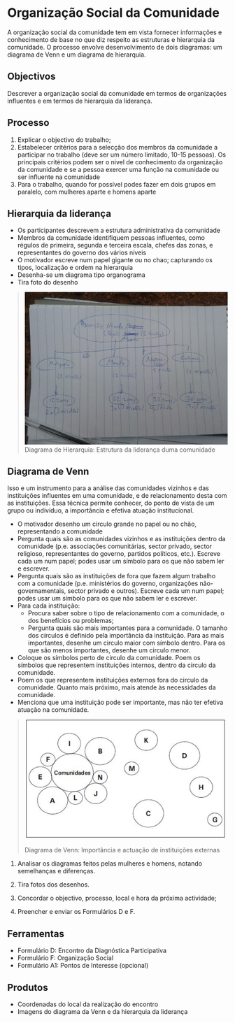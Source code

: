 # Organização Social da Comunidade

A organização social da comunidade tem em vista fornecer informações e conhecimento de base no que diz respeito as estruturas e hierarquia da comunidade. O processo envolve desenvolvimento de dois diagramas: um diagrama de Venn e um diagrama de hierarquia.

## Objectivos

Descrever a organização social da comunidade em termos de organizações influentes e em termos de hierarquia da liderança.

## Processo

1. Explicar o objectivo do trabalho;
2. Estabelecer critérios para a selecção dos membros da comunidade a participar no trabalho \(deve ser um número limitado, 10-15 pessoas\). Os principais critérios podem ser o nivel de conhecimento da organização da comunidade e se a pessoa exercer uma função na comunidade ou ser influente na comunidade
3. Para o trabalho, quando for possível podes fazer em dois grupos em paralelo, com mulheres aparte e homens aparte

## Hierarquia da liderança

* Os participantes descrevem a estrutura administrativa da comunidade
* Membros da comunidade identifiquem pessoas influentes, como régulos de primeira, segunda e terceira escala, chefes das zonas, e representantes do governo dos vários níveis
* O motivador escreve num papel gigante ou no chao; capturando os tipos, localização e ordem na hierarquia
* Desenha-se um diagrama tipo organograma
* Tira foto do desenho

> ![](/assets/venn_diag_orgsoc.jpg)Diagrama de Hierarquia: Estrutura da liderança duma comunidade



## Diagrama de Venn

Isso e um instrumento para a análise das comunidades vizinhos e das instituições influentes em uma comunidade, e de relacionamento desta com as instituições. Essa técnica permite conhecer, do ponto de vista de um grupo ou indivíduo, a importância e efetiva atuação institucional.

* O motivador desenho um circulo grande no papel ou no chão, representando a comunidade
* Pergunta quais são as comunidades vizinhos e as instituições dentro da comunidade \(p.e. associações comunitárias, sector privado, sector religioso, representantes do governo, partidos políticos, etc.\). Escreve cada um num papel; podes usar um símbolo para os que não sabem ler e escrever.
* Pergunta quais são as instituições de fora que fazem algum trabalho com a comunidade \(p.e. ministérios do governo, organizações não-governamentais, sector privado e outros\). Escreve cada um num papel; podes usar um símbolo para os que não sabem ler e escrever.
* Para cada instituição:
  * Procura saber sobre o tipo de relacionamento com a comunidade, o dos benefícios ou problemas;
  * Pergunta quais são mais importantes para a comunidade. O tamanho dos círculos é definido pela importância da instituição. Para as mais importantes, desenhe um circulo maior com símbolo dentro. Para os que são menos importantes, desenhe um circulo menor.
* Coloque os símbolos perto de circulo da comunidade. Poem os símbolos que representem instituições internos, dentro da circulo da comunidade.
* Poem os que representem instituições externos fora do circulo da comunidade. Quanto mais próximo, mais atende às necessidades da comunidade.
* Menciona que uma instituição pode ser importante, mas não ter efetiva atuação na comunidade.

> ![](/assets/venn_diag_orgsoc1.jpg)
>
> Diagrama de Venn: Importância e actuação de instituições externas

1. Analisar os diagramas feitos pelas mulheres e homens, notando semelhanças e diferenças.

2. Tira fotos dos desenhos.

3. Concordar o objectivo, processo, local e hora da próxima actividade;

4. Preencher e enviar os Formulários D e F.

## Ferramentas

* Formulário D: Encontro da Diagnóstica Participativa
* Formulário F: Organização Social
* Formulário A1: Pontos de Interesse \(opcional\)

## Produtos

* Coordenadas do local da realização do encontro
* Imagens do diagrama da Venn e da hierarquia da liderança



